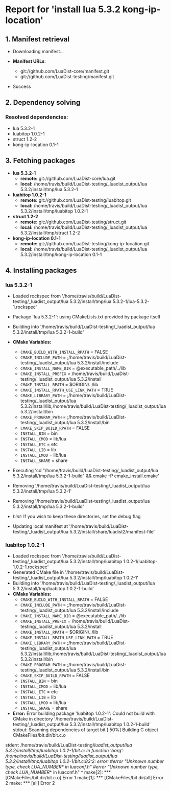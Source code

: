 # Report for 'install lua 5.3.2 kong-ip-location'


## 1. Manifest retrieval

- Downloading manifest...

- **Manifest URLs**:
    - git://github.com/LuaDist-core/manifest.git
    - git://github.com/LuaDist-testing/manifest.git
- Success

## 2. Dependency solving


### Resolved dependencies:
- lua 5.3.2-1
- luabitop 1.0.2-1
- struct 1.2-2
- kong-ip-location 0.1-1

## 3. Fetching packages

- **lua 5.3.2-1**
    - **remote:** git://github.com/LuaDist-core/lua.git
    - **local:** /home/travis/build/LuaDist-testing/_luadist_output/lua 5.3.2/install/tmp/lua 5.3.2-1
- **luabitop 1.0.2-1**
    - **remote:** git://github.com/LuaDist-testing/luabitop.git
    - **local:** /home/travis/build/LuaDist-testing/_luadist_output/lua 5.3.2/install/tmp/luabitop 1.0.2-1
- **struct 1.2-2**
    - **remote:** git://github.com/LuaDist-testing/struct.git
    - **local:** /home/travis/build/LuaDist-testing/_luadist_output/lua 5.3.2/install/tmp/struct 1.2-2
- **kong-ip-location 0.1-1**
    - **remote:** git://github.com/LuaDist-testing/kong-ip-location.git
    - **local:** /home/travis/build/LuaDist-testing/_luadist_output/lua 5.3.2/install/tmp/kong-ip-location 0.1-1

## 4. Installing packages


### lua 5.3.2-1
- Loaded rockspec from '/home/travis/build/LuaDist-testing/_luadist_output/lua 5.3.2/install/tmp/lua 5.3.2-1/lua-5.3.2-1.rockspec'
- Package 'lua 5.3.2-1': using CMakeLists.txt provided by package itself
- Building into '/home/travis/build/LuaDist-testing/_luadist_output/lua 5.3.2/install/tmp/lua 5.3.2-1-build'
- **CMake Variables:**
    - `CMAKE_BUILD_WITH_INSTALL_RPATH` = FALSE
    - `CMAKE_INCLUDE_PATH` = ;/home/travis/build/LuaDist-testing/_luadist_output/lua 5.3.2/install/include
    - `CMAKE_INSTALL_NAME_DIR` = @executable_path/../lib
    - `CMAKE_INSTALL_PREFIX` = /home/travis/build/LuaDist-testing/_luadist_output/lua 5.3.2/install
    - `CMAKE_INSTALL_RPATH` = $ORIGIN/../lib
    - `CMAKE_INSTALL_RPATH_USE_LINK_PATH` = TRUE
    - `CMAKE_LIBRARY_PATH` = ;/home/travis/build/LuaDist-testing/_luadist_output/lua 5.3.2/install/lib;/home/travis/build/LuaDist-testing/_luadist_output/lua 5.3.2/install/bin
    - `CMAKE_PROGRAM_PATH` = ;/home/travis/build/LuaDist-testing/_luadist_output/lua 5.3.2/install/bin
    - `CMAKE_SKIP_BUILD_RPATH` = FALSE
    - `INSTALL_BIN` = bin
    - `INSTALL_CMOD` = lib/lua
    - `INSTALL_ETC` = etc
    - `INSTALL_LIB` = lib
    - `INSTALL_LMOD` = lib/lua
    - `INSTALL_SHARE` = share
- Executing 'cd "/home/travis/build/LuaDist-testing/_luadist_output/lua 5.3.2/install/tmp/lua 5.3.2-1-build" && cmake -P cmake_install.cmake'
- Removing '/home/travis/build/LuaDist-testing/_luadist_output/lua 5.3.2/install/tmp/lua 5.3.2-1'
- Removing '/home/travis/build/LuaDist-testing/_luadist_output/lua 5.3.2/install/tmp/lua 5.3.2-1-build'

- *hint:* If you wish to keep these directories, set the debug flag
- Updating local manifest at '/home/travis/build/LuaDist-testing/_luadist_output/lua 5.3.2/install/share/luadist2/manifest-file'

### luabitop 1.0.2-1
- Loaded rockspec from '/home/travis/build/LuaDist-testing/_luadist_output/lua 5.3.2/install/tmp/luabitop 1.0.2-1/luabitop-1.0.2-1.rockspec'
- Generated CMake file in '/home/travis/build/LuaDist-testing/_luadist_output/lua 5.3.2/install/tmp/luabitop 1.0.2-1'
- Building into '/home/travis/build/LuaDist-testing/_luadist_output/lua 5.3.2/install/tmp/luabitop 1.0.2-1-build'
- **CMake Variables:**
    - `CMAKE_BUILD_WITH_INSTALL_RPATH` = FALSE
    - `CMAKE_INCLUDE_PATH` = ;/home/travis/build/LuaDist-testing/_luadist_output/lua 5.3.2/install/include
    - `CMAKE_INSTALL_NAME_DIR` = @executable_path/../lib
    - `CMAKE_INSTALL_PREFIX` = /home/travis/build/LuaDist-testing/_luadist_output/lua 5.3.2/install
    - `CMAKE_INSTALL_RPATH` = $ORIGIN/../lib
    - `CMAKE_INSTALL_RPATH_USE_LINK_PATH` = TRUE
    - `CMAKE_LIBRARY_PATH` = ;/home/travis/build/LuaDist-testing/_luadist_output/lua 5.3.2/install/lib;/home/travis/build/LuaDist-testing/_luadist_output/lua 5.3.2/install/bin
    - `CMAKE_PROGRAM_PATH` = ;/home/travis/build/LuaDist-testing/_luadist_output/lua 5.3.2/install/bin
    - `CMAKE_SKIP_BUILD_RPATH` = FALSE
    - `INSTALL_BIN` = bin
    - `INSTALL_CMOD` = lib/lua
    - `INSTALL_ETC` = etc
    - `INSTALL_LIB` = lib
    - `INSTALL_LMOD` = lib/lua
    - `INSTALL_SHARE` = share
- **Error:** Error building package 'luabitop 1.0.2-1': Could not build with CMake in directory '/home/travis/build/LuaDist-testing/_luadist_output/lua 5.3.2/install/tmp/luabitop 1.0.2-1-build'
stdout:
Scanning dependencies of target bit
[ 50%] Building C object CMakeFiles/bit.dir/bit.c.o

stderr:
/home/travis/build/LuaDist-testing/_luadist_output/lua 5.3.2/install/tmp/luabitop 1.0.2-1/bit.c: In function ‘barg’:
/home/travis/build/LuaDist-testing/_luadist_output/lua 5.3.2/install/tmp/luabitop 1.0.2-1/bit.c:83:2: error: #error "Unknown number type, check LUA_NUMBER_* in luaconf.h"
 #error "Unknown number type, check LUA_NUMBER_* in luaconf.h"
  ^
make[2]: *** [CMakeFiles/bit.dir/bit.c.o] Error 1
make[1]: *** [CMakeFiles/bit.dir/all] Error 2
make: *** [all] Error 2

